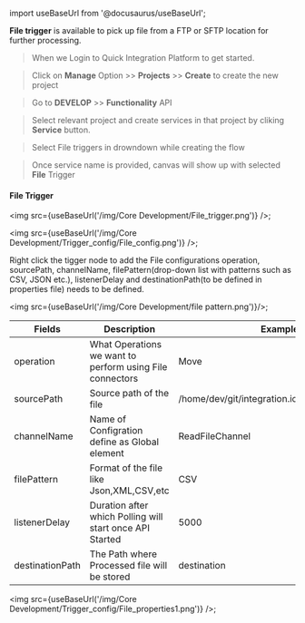 import useBaseUrl from '@docusaurus/useBaseUrl';


**File trigger** is available to pick up file from a FTP or SFTP location for further processing.

>When we Login to Quick Integration Platform to get started.

>Click on **Manage** Option >> **Projects** >> **Create** to create the new project

>Go to **DEVELOP** >> **Functionality** API

>Select relevant project and create services in that project
by cliking **Service** button.

>Select File triggers in drowndown while creating the flow

>Once service name is provided, canvas will show up with selected **File** Trigger

#### File Trigger

<img src={useBaseUrl('/img/Core Development/File_trigger.png')} />;

<img src={useBaseUrl('/img/Core Development/Trigger_config/File_config.png')} />;

Right click the tigger node to add the File configurations operation, sourcePath, channelName, filePattern(drop-down list with patterns such as CSV, JSON etc.), listenerDelay and destinationPath(to be defined in properties file) needs to be defined.

<img src={useBaseUrl('/img/Core Development/file pattern.png')}/>;

<table>
<thead>
<tr>
<th>Fields</th>
<th>Description</th>
<th>Example</th>
</tr>
</thead>
<tbody>
<tr>
<td>operation</td>
<td>What Operations we want to perform using File connectors</td>
<td>Move</td>
</tr>
<tr>
<td>sourcePath</td>
<td>Source path of the file</td>
<td>/home/dev/git/integration.io/Source/Customers</td>
</tr>
<tr>
<td>channelName</td>
<td>Name of Configration define as Global element</td>
<td>ReadFileChannel</td>
</tr>
<tr>
<td>filePattern</td>
<td>Format of the file like Json,XML,CSV,etc</td>
<td>CSV</td>
</tr>
<tr>
<td>listenerDelay</td>
<td>Duration after which Polling will start once API Started</td>
<td>5000</td>
</tr>
<tr>
<td>destinationPath</td>
<td>The Path where Processed file will be stored</td>
<td>destination</td>
</tr>
</tbody>
</table>


<img src={useBaseUrl('/img/Core Development/Trigger_config/File_properties1.png')} />;

